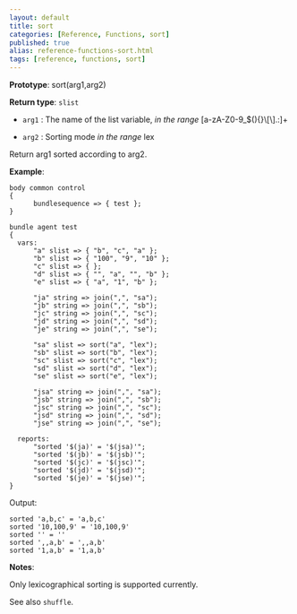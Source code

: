 ```yaml
---
layout: default
title: sort
categories: [Reference, Functions, sort]
published: true
alias: reference-functions-sort.html
tags: [reference, functions, sort]
---
```


**Prototype**: sort(arg1,arg2) 

**Return type**: `slist`

* `arg1` : The name of the list variable, *in the range*
[a-zA-Z0-9\_\$(){}\\[\\].:]+

* `arg2` : Sorting mode *in the range* lex

Return arg1 sorted according to arg2.

**Example**:

```cf3
body common control
{
      bundlesequence => { test };
}

bundle agent test
{
  vars:
      "a" slist => { "b", "c", "a" };
      "b" slist => { "100", "9", "10" };
      "c" slist => { };
      "d" slist => { "", "a", "", "b" };
      "e" slist => { "a", "1", "b" };

      "ja" string => join(",", "sa");
      "jb" string => join(",", "sb");
      "jc" string => join(",", "sc");
      "jd" string => join(",", "sd");
      "je" string => join(",", "se");

      "sa" slist => sort("a", "lex");
      "sb" slist => sort("b", "lex");
      "sc" slist => sort("c", "lex");
      "sd" slist => sort("d", "lex");
      "se" slist => sort("e", "lex");

      "jsa" string => join(",", "sa");
      "jsb" string => join(",", "sb");
      "jsc" string => join(",", "sc");
      "jsd" string => join(",", "sd");
      "jse" string => join(",", "se");

  reports:
      "sorted '$(ja)' = '$(jsa)'";
      "sorted '$(jb)' = '$(jsb)'";
      "sorted '$(jc)' = '$(jsc)'";
      "sorted '$(jd)' = '$(jsd)'";
      "sorted '$(je)' = '$(jse)'";
}
```

Output:

```
sorted 'a,b,c' = 'a,b,c'
sorted '10,100,9' = '10,100,9'
sorted '' = ''
sorted ',,a,b' = ',,a,b'
sorted '1,a,b' = '1,a,b'
```

**Notes**:  

Only lexicographical sorting is supported currently.

See also `shuffle`.
